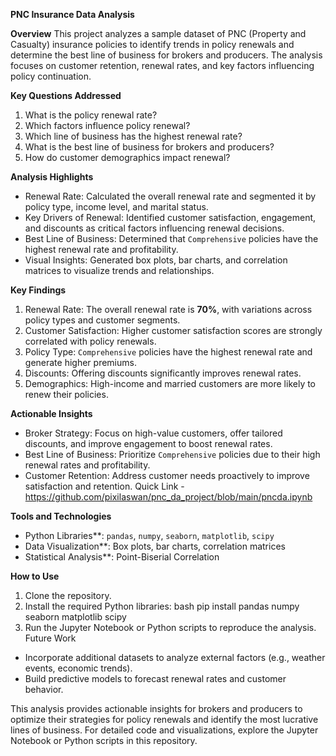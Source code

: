 **PNC Insurance Data Analysis**

**Overview**
This project analyzes a sample dataset of PNC (Property and Casualty) insurance policies to identify trends in policy renewals and determine the best line of business for brokers and producers. The analysis focuses on customer retention, renewal rates, and key factors influencing policy continuation.

**Key Questions Addressed**
1. What is the policy renewal rate?
2. Which factors influence policy renewal?
3. Which line of business has the highest renewal rate?
4. What is the best line of business for brokers and producers?
5. How do customer demographics impact renewal?

**Analysis Highlights**
- Renewal Rate: Calculated the overall renewal rate and segmented it by policy type, income level, and marital status.
- Key Drivers of Renewal: Identified customer satisfaction, engagement, and discounts as critical factors influencing renewal decisions.
- Best Line of Business: Determined that `Comprehensive` policies have the highest renewal rate and profitability.
- Visual Insights: Generated box plots, bar charts, and correlation matrices to visualize trends and relationships.

**Key Findings**
1. Renewal Rate: The overall renewal rate is **70%**, with variations across policy types and customer segments.
2. Customer Satisfaction: Higher customer satisfaction scores are strongly correlated with policy renewals.
3. Policy Type: `Comprehensive` policies have the highest renewal rate and generate higher premiums.
4. Discounts: Offering discounts significantly improves renewal rates.
5. Demographics: High-income and married customers are more likely to renew their policies.

**Actionable Insights**
- Broker Strategy: Focus on high-value customers, offer tailored discounts, and improve engagement to boost renewal rates.
- Best Line of Business: Prioritize `Comprehensive` policies due to their high renewal rates and profitability.
- Customer Retention: Address customer needs proactively to improve satisfaction and retention.
Quick Link - https://github.com/pixilaswan/pnc_da_project/blob/main/pncda.ipynb

**Tools and Technologies**
- Python Libraries**: `pandas`, `numpy`, `seaborn`, `matplotlib`, `scipy`
- Data Visualization**: Box plots, bar charts, correlation matrices
- Statistical Analysis**: Point-Biserial Correlation

**How to Use**
1. Clone the repository.
2. Install the required Python libraries:
   bash
   pip install pandas numpy seaborn matplotlib scipy
3. Run the Jupyter Notebook or Python scripts to reproduce the analysis.
Future Work
- Incorporate additional datasets to analyze external factors (e.g., weather events, economic trends).
- Build predictive models to forecast renewal rates and customer behavior.

This analysis provides actionable insights for brokers and producers to optimize their strategies for policy renewals and identify the most lucrative lines of business. For detailed code and visualizations, explore the Jupyter Notebook or Python scripts in this repository.
